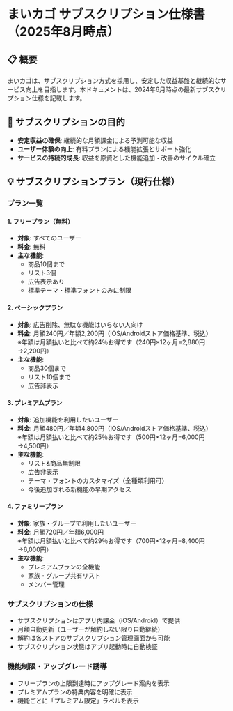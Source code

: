 # まいカゴ サブスクリプション仕様書（2025年8月時点）

## 📋 概要

まいカゴは、サブスクリプション方式を採用し、安定した収益基盤と継続的なサービス向上を目指します。本ドキュメントは、2024年6月時点の最新サブスクリプション仕様を記載します。

## 🎯 サブスクリプションの目的

- **安定収益の確保**: 継続的な月額課金による予測可能な収益
- **ユーザー体験の向上**: 有料プランによる機能拡張とサポート強化
- **サービスの持続的成長**: 収益を原資とした機能追加・改善のサイクル確立

## 💡 サブスクリプションプラン（現行仕様）

### プラン一覧

#### 1. フリープラン（無料）
- **対象**: すべてのユーザー
- **料金**: 無料
- **主な機能**:
  - 商品10個まで
  - リスト3個
  - 広告表示あり
  - 標準テーマ・標準フォントのみに制限

#### 2. ベーシックプラン

- **対象**: 広告削除、無駄な機能はいらない人向け
- **料金**: 月額240円／年額2,200円（iOS/Androidストア価格基準、税込）  
  ※年額は月額払いと比べて約24％お得です（240円×12ヶ月=2,880円→2,200円）
- **主な機能**:
  - 商品30個まで
  - リスト10個まで
  - 広告非表示

#### 3. プレミアムプラン
- **対象**: 追加機能を利用したいユーザー
- **料金**: 月額480円／年額4,800円（iOS/Androidストア価格基準、税込）  
  ※年額は月額払いと比べて約25％お得です（500円×12ヶ月=6,000円→4,500円）
- **主な機能**:
  - リスト&商品無制限
  - 広告非表示
  - テーマ・フォントのカスタマイズ（全種類利用可）
  - 今後追加される新機能の早期アクセス

#### 4. ファミリープラン
- **対象**: 家族・グループで利用したいユーザー
- **料金**: 月額720円／年額6,000円  
  ※年額は月額払いと比べて約29％お得です（700円×12ヶ月=8,400円→6,000円）
- **主な機能**:
  - プレミアムプランの全機能
  - 家族・グループ共有リスト
  - メンバー管理

### サブスクリプションの仕様

- サブスクリプションはアプリ内課金（iOS/Android）で提供
- 月額自動更新（ユーザーが解約しない限り自動継続）
- 解約は各ストアのサブスクリプション管理画面から可能
- サブスクリプション状態はアプリ起動時に自動検証

### 機能制限・アップグレード誘導

- フリープランの上限到達時にアップグレード案内を表示
- プレミアムプランの特典内容を明確に表示
- 機能ごとに「プレミアム限定」ラベルを表示
